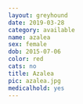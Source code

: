 ```yaml
---
layout: greyhound
date: 2019-03-28
category: available
name: azalea
sex: female
dob: 2015-07-06
color: red
cats: no
title: Azalea
pic: azalea.jpg
medicalhold: yes
---
```


